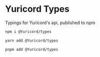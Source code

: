 # Yuricord Types

Typings for Yuricord's api, published to npm

```sh
npm i @Yuricord/types

yarn add @Yuricord/types

pnpm add @Yuricord/types
```
